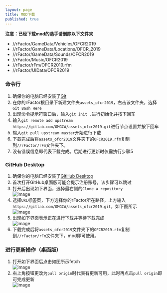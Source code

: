 ```yaml
---
layout: page
title: MOD下载
published: true
---
```

**注意：已经下载mod的选手请删除以下文件夹**  
* //rFactor/GameData/Vehicles/OFCR2019  
* //rFactor/GameData/Locations/OFCR_2019
* //rFactor/GameData/Sounds/OFCR2019  
* //rFactor/Music/OFCR2019  
* //rFactor/rFm/OFCR2019.rfm  
* //rFactor/UIData/OFCR2019  
  
### 命令行  
1. 确保你的电脑已经安装了[Git](https://git-scm.com/downloads)  
2. 在你的rFactor根目录下新建文件夹`assets_ofcr2019`，右击该文件夹，选择`Git Bash Here`  
3. 出现命令提示符窗口后，输入`git init .`进行初始化并按下回车  
4. 输入`git remote add upstream https://gitlab.com/OMGCA/assets_ofcr2019.git`进行节点设置并按下回车  
5. 输入`git pull upstream master`开始进行下载  
6. 下载完成后将`assets_ofcr2019`文件夹下的`OFCR2019.rfm`复制到`//rFactor/rFm`文件夹下。
7. 没有错误信息即代表下载完成。后期进行更新时仅需执行步骤5  

### GitHub Desktop  
1. 确保你的电脑已经安装了[GitHub Desktop](https://desktop.github.com/)  
2. 首次打开GitHub桌面版可能会提示注册账号，该步骤可以跳过  
3. 打开后出现如下界面，选择最右侧的`Clone a repository`  
![image](https://i.ibb.co/z4vgckn/TIM-20190107235732.png) 
4. 选择`URL`标签页，下方选择你的rFactor所在路径，上方输入`https://gitlab.com/OMGCA/assets_ofcr2019.git`，如下图所示  
![image](https://i.ibb.co/2MRY6bX/TIM-20190110233624.png)  
5. 出现如下界面表示正在进行下载并等待下载完成  
![image](https://i.ibb.co/jk78sX3/TIM-20190108000121.png)  
6. 下载完成后将`assets_ofcr2019`文件夹下的`OFCR2019.rfm`复制到`//rFactor/rFm`文件夹下，mod即可使用。  

### 进行更新操作（桌面版）  
1. 打开如下界面后点击如图所示fetch  
![image](https://i.ibb.co/GHBQnJb/TIM-20190108000314.png)  
2. 右上角按钮更改为`pull origin`时代表有更新可用，此时再点击`pull origin`即可完成更新  
![image](https://i.ibb.co/cvwgF8t/TIM-20190108000432.png)  
